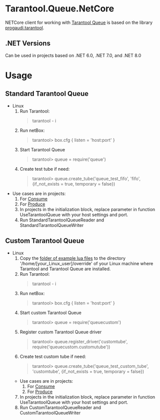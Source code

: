 # Tarantool.Queue.NetCore
NETCore client for working with [Tarantool Queue](https://github.com/tarantool/queue/tree/master) is based on the library [progaudi.tarantool](https://github.com/progaudi/progaudi.tarantool/tree/master).

## .NET Versions
Can be used in projects based on .NET 6.0, .NET 7.0, and .NET 8.0

# Usage
## Standard Tarantool Queue
* Linux
  1. Run Tarantool:
     > tarantool - i
  2. Run netBox:
     > tarantool> box.cfg {
      listen = 'host:port'
    }
  3. Start Tarantool Queue
     > tarantool> queue = require('queue')
  4. Create test tube if need:
     > tarantool> queue.create_tube('queue_test_fifo', 'fifo', {if_not_exists = true, temporary = false})
* Use cases are in projects:
 	1. For [Consume](https://github.com/RelaxSpirit/Tarantool.Queue.NetCore/tree/master/samples/StandardTarantoolQueue/StandardTarantoolQueueReader)
 	2. For [Produce](https://github.com/RelaxSpirit/Tarantool.Queue.NetCore/tree/master/samples/StandardTarantoolQueue/StandardTarantoolQueueWriter)
  3. In projects in the initialization block, replace parameter in function UseTarantoolQueue with your host settings and port.
  4. Run StandardTarantoolQueueReader and StandardTarantoolQueueWriter
  
## Custom Tarantool Queue
* Linux
  1. Copy the [folder of example lua files](https://github.com/RelaxSpirit/Tarantool.Queue.NetCore/tree/master/samples/override) to the directory '/home/[your_Linux_user]/override' of your Linux machine where Tarantool and Tarantool Queue are installed.
  2. Run Tarantool:
     > tarantool - i
  3. Run netBox:
     > tarantool> box.cfg {
      listen = 'host:port'
    }
  4. Start custom Tarantool Queue
     > tarantool> queue = require('queuecustom')
  5. Register custom Tarantool Queue driver
     > tarantool> queue.register_driver('customtube', require('queuecustom.customutube'))
  6. Create test custom tube if need:
     > tarantool> queue.create_tube('queue_test_custom_tube', 'customtube', {if_not_exists = true, temporary = false})
  * Use cases are in projects:
 	1. For [Consume](https://github.com/RelaxSpirit/Tarantool.Queue.NetCore/tree/master/samples/CustomTarantoolQueue/CustomTarantoolQueueReader)
 	2. For [Produce](https://github.com/RelaxSpirit/Tarantool.Queue.NetCore/tree/master/samples/CustomTarantoolQueue/CustomTarantoolQueueWriter)
  7. In projects in the initialization block, replace parameter in function UseTarantoolQueue with your host settings and port.
  8. Run CustomTarantoolQueueReader and CustomTarantoolQueueWriter
